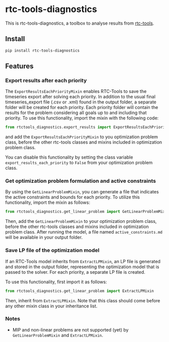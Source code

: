 # rtc-tools-diagnostics

This is rtc-tools-diagnostics, a toolbox to analyse results from [rtc-tools](https://gitlab.com/deltares/rtc-tools).

## Install

```bash
pip install rtc-tools-diagnostics
```
## Features
### Export results after each priority
The `ExportResultsEachPriorityMixin` enables RTC-Tools to save the timeseries export after solving each priority. In addition to the usual final timeseries_export file (.csv or .xml) found in the output folder, a separate folder
will be created for each priority. Each priority folder will contain the results for the problem considering all goals up to and including that priority. To use this functionality, import the mixin with the following code:
```python
from rtctools_diagnostics.export_results import ExportResultsEachPriorityMixin
```
and add the `ExportResultsEachPriorityMixin` to you optimization problem class, before the other rtc-tools classes and mixins included in optimization problem class.

You can disable this functionality by setting the class variable `export_results_each_priority` to `False` from your optimization problem class.

### Get optimization problem formulation and active constraints
By using the `GetLinearProblemMixin`, you can generate a file that indicates the active constraints and bounds for each priority. To utilize this functionality, import the mixin as follows:
```python
from rtctools_diagnostics.get_linear_problem import GetLinearProblemMixin
```
Then, add the `GetLinearProblemMixin` to your optimization problem class, before the other rtc-tools classes and mixins included in optimization problem class. After running the model, a file named `active_constraints.md` will be available in your output folder.

### Save LP file of the optimization model

If an RTC-Tools model inherits from `ExtractLPMixin`, an LP file is generated and stored in the output folder, representing the optimization model that is passed to the solver. For each priority, a separate LP file is created.

To use this functionality, first import it as follows:

```python
from rtctools_diagnostics.get_linear_problem import ExtractLPMixin
```
Then, inherit from `ExtractLPMixin`. Note that this class should come before any other mixin class in your inheritance list.


### Notes
- MIP and non-linear problems are not supported (yet) by `GetLinearProblemMixin` and `ExtractLPMixin`.